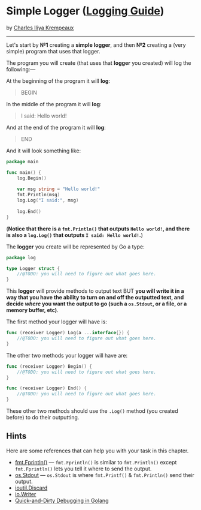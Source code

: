 # Simple Logger ([Logging Guide](../../README.md))

by [Charles Iliya Krempeaux](http://changelog.ca/)

---

Let's start by **№1** creating a **simple logger**, and then **№2** creating a (very simple) program that uses that logger.

The program you will create (that uses that **logger** you created) will log the following:—

At the beginning of the program it will **log**:
> BEGIN

In the middle of the program it will **log**:
> I said: Hello world!

And at the end of the program it will **log**:
> END

And it will look something like:
```go
package main

func main() {
	log.Begin()
    
	var msg string = "Hello world!"
	fmt.Println(msg)
	log.Log("I said:", msg)
    
	log.End()
}
```

(**Notice that there is a `fmt.Println()` that outputs `Hello world!`, and there is also a `log.Log()` that outputs `I said: Hello world!`.**)

The **logger** you create will be represented by Go a type:
```go
package log

type Logger struct {
    //@TODO: you will need to figure out what goes here.
}
```

This **logger** will provide methods to output text BUT **you will write it in a way that you have the ability to turn on and off the outputted text, and decide _where_ you want the output to go (such a `os.Stdout`, or a file, or a memory buffer, etc)**.

The first method your logger will have is:
```go
func (receiver Logger) Log(a ...interface{}) {
    //@TODO: you will need to figure out what goes here.
}
```

The other two methods your logger will have are:
```go
func (receiver Logger) Begin() {
    //@TODO: you will need to figure out what goes here.
}
```

```go
func (receiver Logger) End() {
    //@TODO: you will need to figure out what goes here.
}
```

These other two methods should use the `.Log()` method (you created before) to do their outputting.

## Hints

Here are some references that can help you with your task in this chapter.

* [fmt.Fprintln()](https://golang.org/pkg/fmt/#Fprintln) — `fmt.Fprintln()` is similar to `fmt.Println()` except `fmt.Fprintln()` lets you tell it where to send the output.
* [os.Stdout](https://golang.org/pkg/os/#Stdout) — `os.Stdout` is where `fmt.Printf()` & `fmt.Println()` send their output.
* [ioutil.Discard](https://golang.org/pkg/io/ioutil/#Discard)
* [io.Writer](https://golang.org/pkg/io/#Writer)
* [Quick-and-Dirty Debugging in Golang](https://changelog.ca/log/2015/03/09/golang)
